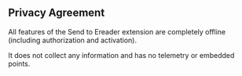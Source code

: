 ## Privacy Agreement

All features of the Send to Ereader extension are completely offline (including authorization and activation). 

It does not collect any information and has no telemetry or embedded points.
